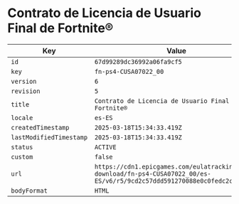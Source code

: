 # Contrato de Licencia de Usuario Final de Fortnite®

| Key | Value |
| --- | ----- |
| `id` | `67d99289dc36992a06fa9cf5` |
| `key` | `fn-ps4-CUSA07022_00` |
| `version` | `6` |
| `revision` | `5` |
| `title` | `Contrato de Licencia de Usuario Final de Fortnite®` |
| `locale` | `es-ES` |
| `createdTimestamp` | `2025-03-18T15:34:33.419Z` |
| `lastModifiedTimestamp` | `2025-03-18T15:34:33.419Z` |
| `status` | `ACTIVE` |
| `custom` | `false` |
| `url` | `https://cdn1.epicgames.com/eulatracking-download/fn-ps4-CUSA07022_00/es-ES/v6/r5/9cd2c57ddd591270088e0c0fedc2c411.pdf` |
| `bodyFormat` | `HTML` |
